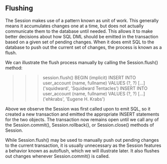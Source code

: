 ## Flushing
The Session makes use of a pattern known as unit of work. This generally means it accumulates changes one at a time, but does not actually communicate them to the database until needed. This allows it to make better decisions about how SQL DML should be emitted in the transaction based on a given set of pending changes. When it does emit SQL to the database to push out the current set of changes, the process is known as a flush.

We can illustrate the flush process manually by calling the Session.flush() method:

>>> session.flush()
BEGIN (implicit)
INSERT INTO user_account (name, fullname) VALUES (?, ?)
[...] ('squidward', 'Squidward Tentacles')
INSERT INTO user_account (name, fullname) VALUES (?, ?)
[...] ('ehkrabs', 'Eugene H. Krabs')

Above we observe the Session was first called upon to emit SQL, so it created a new transaction and emitted the appropriate INSERT statements for the two objects. The transaction now remains open until we call any of the Session.commit(), Session.rollback(), or Session.close() methods of Session.

While Session.flush() may be used to manually push out pending changes to the current transaction, it is usually unnecessary as the Session features a behavior known as autoflush, which we will illustrate later. It also flushes out changes whenever Session.commit() is called.